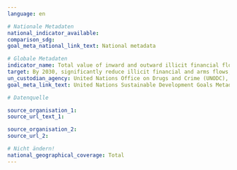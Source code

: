 ```yaml
---
language: en

# Nationale Metadaten
national_indicator_available:
comparison_sdg:
goal_meta_national_link_text: National metadata

# Globale Metadaten
indicator_name: Total value of inward and outward illicit financial flows (in current United States dollars)
target: By 2030, significantly reduce illicit financial and arms flows, strengthen the recovery and return of stolen assets and combat all forms of organized crime
un_custodian_agency: United Nations Office on Drugs and Crime (UNODC), United Nations Conference on Trade and Development (UNCTAD)
goal_meta_link_text: United Nations Sustainable Development Goals Metadata

# Datenquelle

source_organisation_1:
source_url_text_1:

source_organisation_2:
source_url_2:

# Nicht ändern!
national_geographical_coverage: Total
---
```

